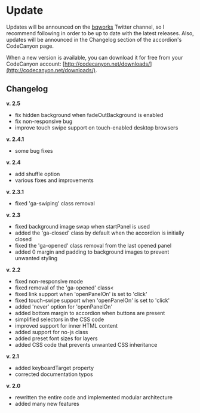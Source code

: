 # Update #

Updates will be announced on the [bqworks](https://twitter.com/bqworks) Twitter channel, so I recommend following in order to be up to date with the latest releases. Also, updates will be announced in the Changelog section of the accordion's CodeCanyon page.

When a new version is available, you can download it for free from your CodeCanyon account: [http://codecanyon.net/downloads/](http://codecanyon.net/downloads/).

## Changelog ##

**v. 2.5**

* fix hidden background when fadeOutBackground is enabled
* fix non-responsive bug
* improve touch swipe support on touch-enabled desktop browsers

**v. 2.4.1**

* some bug fixes

**v. 2.4**

* add shuffle option
* various fixes and improvements

**v. 2.3.1**

* fixed 'ga-swiping' class removal

**v. 2.3**

* fixed background image swap when startPanel is used
* added the 'ga-closed' class by default when the accordion is initially closed
* fixed the 'ga-opened' class removal from the last opened panel
* added 0 margin and padding to background images to prevent unwanted styling

**v. 2.2**

* fixed non-responsive mode
* fixed removal of the 'ga-opened' class<
* fixed link support when 'openPanelOn' is set to 'click'
* fixed touch-swipe support when 'openPanelOn' is set to 'click'
* added 'never' option for 'openPanelOn'
* added bottom margin to accordion when buttons are present
* simplified selectors in the CSS code
* improved support for inner HTML content
* added support for no-js class
* added preset font sizes for layers
* added CSS code that prevents unwanted CSS inheritance

**v. 2.1**

* added keyboardTarget property
* corrected documentation typos

**v. 2.0**

* rewritten the entire code and implemented modular architecture
* added many new features